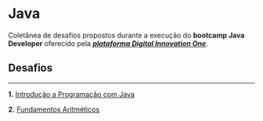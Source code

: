 # **Java**

Coletânea de desafios propostos durante a execução do __bootcamp Java Developer__ oferecido pela [___plataforma Digital Innovation One___](https://www.dio.me/).

## Desafios
------------
__1.__ [Introdução a Programação com Java](https://github.com/adriana-toni/portfolio/tree/main/java/desafios/1-introducao-ao-java) 

__2.__ [Fundamentos Aritméticos](https://github.com/adriana-toni/portfolio/tree/main/java/desafios/2-aritmetico) 
